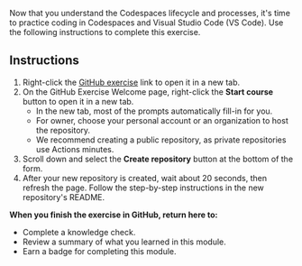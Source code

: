Now that you understand the Codespaces lifecycle and processes, it's time to practice coding in Codespaces and Visual Studio Code (VS Code). Use the following instructions to complete this exercise. 

## Instructions

1. Right-click the [GitHub exercise](https://github.com/skills-dev/code-with-codespaces) link to open it in a new tab.
1. On the GitHub Exercise Welcome page, right-click the **Start course** button to open it in a new tab.
   - In the new tab, most of the prompts automatically fill-in for you.
   - For owner, choose your personal account or an organization to host the repository.
   - We recommend creating a public repository, as private repositories use Actions minutes.
1. Scroll down and select the **Create repository** button at the bottom of the form.
1. After your new repository is created, wait about 20 seconds, then refresh the page. Follow the step-by-step instructions in the new repository's README.

**When you finish the exercise in GitHub, return here to:**

- Complete a knowledge check.  
- Review a summary of what you learned in this module.
- Earn a badge for completing this module.
